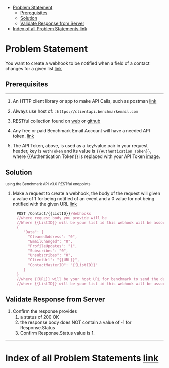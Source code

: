 - [Problem Statement](#problem-statement)
    - [Prerequisites](#prerequisites)
    - [Solution](#solution)
    - [Validate Response from Server](#validate-response-from-server)
- [Index of all Problem Statements link](#index-of-all-problem-statements-link)

# Problem Statement

You want to create a webhook to be notified when a field of a contact changes for a given list [link](https://developer.benchmarkemail.com/#a83163d0-3af1-9671-8a8c-c7d4d31e6c13)

## Prerequisites

---

1. An HTTP client library or app to make API Calls, such as postman [link](https://www.getpostman.com/)
1. Always use host of: : `https://clientapi.benchmarkemail.com`
1. RESTful collection found on [web](https://developer.benchmarkemail.com/) or [github](https://github.com/BenchmarkEmail/RESTful-API-v3/tree/master/Postman%20Collections) 
1. Any free or paid Benchmark Email Account will have a needed API token.  [link](https://ui.benchmarkemail.com/Integrate#AP)

1. The API Token, above, is used as a   key/value pair in your request header, key is `AuthToken` and its value is `{{Authentication Token}}`, where {{Authentication Token}} is replaced with your API Token [image](https://images.benchmarkemail.com/client963265/image6234734.png).

## Solution

<sub>using the Benchmark API v3.0 RESTful endpoints</sub>

1. Make a request to create a webhook, the body of the request will given a value of 1 for being notified of an event and a 0 value for not being notified with the given URL [link](https://developer.benchmarkemail.com/#a83163d0-3af1-9671-8a8c-c7d4d31e6c13)

```js
     POST /Contact/{{ListID}}/Webhooks
     //where request body you provide will be 
     //Where {{ListID}} will be your list id this webhook will be associated with
     {
        "Data": {
          "CleanedAddress": "0",
          "EmailChanged": "0",
          "ProfileUpdates": "1",
          "Subscribes": "0",
          "Unsubscribes": "0",
          "ClientUrl": "{{URL}}",
          "ContactMasterID": "{{ListID}}"
        }
     }
     //where {{URL}} will be your host URL for benchmark to send the data to
     //where {{ListID}} will be your list id this webhook will be associated with
```

## Validate Response from Server

1. Confirm the response provides
    1. a status of 200 OK 
    1. the response body does NOT contain a value of -1 for Response.Status
    1. Confirm Response.Status value is 1.

---

# Index of all Problem Statements [link](https://benchmarkemail.github.io/RESTful-API-v3/)